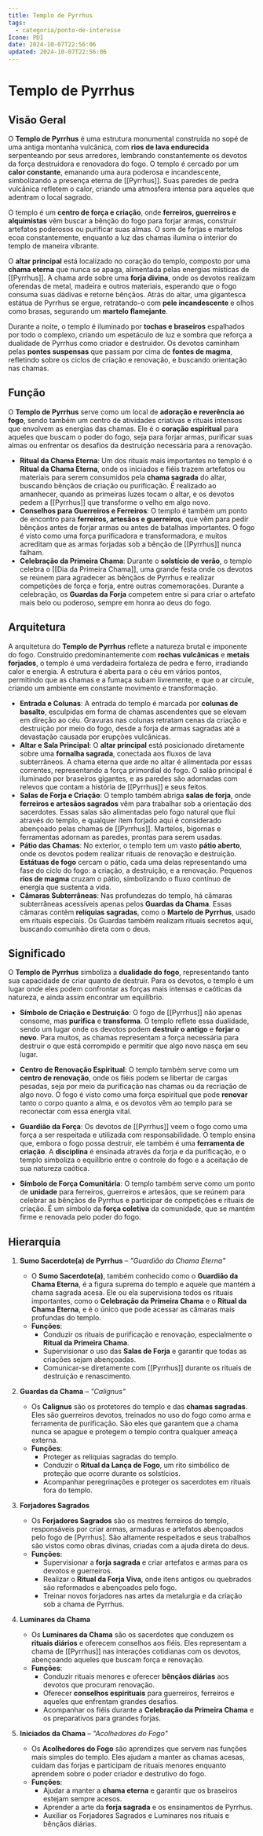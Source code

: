 ```yaml
---
title: Templo de Pyrrhus
tags:
  - categoria/ponto-de-interesse
Ícone: PDI
date: 2024-10-07T22:56:06
updated: 2024-10-07T22:56:06
---
```


# Templo de Pyrrhus

## Visão Geral

O **Templo de Pyrrhus** é uma estrutura monumental construída no sopé de uma antiga montanha vulcânica, com **rios de lava endurecida** serpenteando por seus arredores, lembrando constantemente os devotos da força destruidora e renovadora do fogo. O templo é cercado por um **calor constante**, emanando uma aura poderosa e incandescente, simbolizando a presença eterna de [[Pyrrhus]]. Suas paredes de pedra vulcânica refletem o calor, criando uma atmosfera intensa para aqueles que adentram o local sagrado.

O templo é um **centro de força e criação**, onde **ferreiros, guerreiros e alquimistas** vêm buscar a bênção do fogo para forjar armas, construir artefatos poderosos ou purificar suas almas. O som de forjas e martelos ecoa constantemente, enquanto a luz das chamas ilumina o interior do templo de maneira vibrante.

O **altar principal** está localizado no coração do templo, composto por uma **chama eterna** que nunca se apaga, alimentada pelas energias místicas de [[Pyrrhus]]. A chama arde sobre uma **forja divina**, onde os devotos realizam oferendas de metal, madeira e outros materiais, esperando que o fogo consuma suas dádivas e retorne bênçãos. Atrás do altar, uma gigantesca estátua de Pyrrhus se ergue, retratando-o com **pele incandescente** e olhos como brasas, segurando um **martelo flamejante**.

Durante a noite, o templo é iluminado por **tochas e braseiros** espalhados por todo o complexo, criando um espetáculo de luz e sombra que reforça a dualidade de Pyrrhus como criador e destruidor. Os devotos caminham pelas **pontes suspensas** que passam por cima de **fontes de magma**, refletindo sobre os ciclos de criação e renovação, e buscando orientação nas chamas.

## Função

O **Templo de Pyrrhus** serve como um local de **adoração e reverência ao fogo**, sendo também um centro de atividades criativas e rituais intensos que envolvem as energias das chamas. Ele é o **coração espiritual** para aqueles que buscam o poder do fogo, seja para forjar armas, purificar suas almas ou enfrentar os desafios da destruição necessária para a renovação.

- **Ritual da Chama Eterna**: Um dos rituais mais importantes no templo é o **Ritual da Chama Eterna**, onde os iniciados e fiéis trazem artefatos ou materiais para serem consumidos pela **chama sagrada** do altar, buscando bênçãos de criação ou purificação. É realizado ao amanhecer, quando as primeiras luzes tocam o altar, e os devotos pedem a [[Pyrrhus]] que transforme o velho em algo novo.
- **Conselhos para Guerreiros e Ferreiros**: O templo é também um ponto de encontro para **ferreiros, artesãos e guerreiros**, que vêm para pedir bênçãos antes de forjar armas ou antes de batalhas importantes. O fogo é visto como uma força purificadora e transformadora, e muitos acreditam que as armas forjadas sob a bênção de [[Pyrrhus]] nunca falham.
- **Celebração da Primeira Chama**: Durante o **solstício de verão**, o templo celebra o [[Dia da Primeira Chama]], uma grande festa onde os devotos se reúnem para agradecer as bênçãos de Pyrrhus e realizar competições de força e forja, entre outras comemorações. Durante a celebração, os **Guardas da Forja** competem entre si para criar o artefato mais belo ou poderoso, sempre em honra ao deus do fogo.

## Arquitetura

A arquitetura do **Templo de Pyrrhus** reflete a natureza brutal e imponente do fogo. Construído predominantemente com **rochas vulcânicas** e **metais forjados**, o templo é uma verdadeira fortaleza de pedra e ferro, irradiando calor e energia. A estrutura é aberta para o céu em vários pontos, permitindo que as chamas e a fumaça subam livremente, e que o ar circule, criando um ambiente em constante movimento e transformação.

- **Entrada e Colunas**: A entrada do templo é marcada por **colunas de basalto**, esculpidas em forma de chamas ascendentes que se elevam em direção ao céu. Gravuras nas colunas retratam cenas da criação e destruição por meio do fogo, desde a forja de armas sagradas até a devastação causada por erupções vulcânicas.
- **Altar e Sala Principal**: O **altar principal** está posicionado diretamente sobre uma **fornalha sagrada**, conectada aos fluxos de lava subterrâneos. A chama eterna que arde no altar é alimentada por essas correntes, representando a força primordial do fogo. O salão principal é iluminado por braseiros gigantes, e as paredes são adornadas com relevos que contam a história de [[Pyrrhus]] e seus feitos.
- **Salas de Forja e Criação**: O templo também abriga **salas de forja**, onde **ferreiros e artesãos sagrados** vêm para trabalhar sob a orientação dos sacerdotes. Essas salas são alimentadas pelo fogo natural que flui através do templo, e qualquer item forjado aqui é considerado abençoado pelas chamas de [[Pyrrhus]]. Martelos, bigornas e ferramentas adornam as paredes, prontas para serem usadas.
- **Pátio das Chamas**: No exterior, o templo tem um vasto **pátio aberto**, onde os devotos podem realizar rituais de renovação e destruição. **Estátuas de fogo** cercam o pátio, cada uma delas representando uma fase do ciclo do fogo: a criação, a destruição, e a renovação. Pequenos **rios de magma** cruzam o pátio, simbolizando o fluxo contínuo de energia que sustenta a vida.
- **Câmaras Subterrâneas**: Nas profundezas do templo, há câmaras subterrâneas acessíveis apenas pelos **Guardas da Chama**. Essas câmaras contêm **relíquias sagradas**, como o **Martelo de Pyrrhus**, usado em rituais especiais. Os Guardas também realizam rituais secretos aqui, buscando comunhão direta com o deus.

## Significado

O **Templo de Pyrrhus** simboliza a **dualidade do fogo**, representando tanto sua capacidade de criar quanto de destruir. Para os devotos, o templo é um lugar onde eles podem confrontar as forças mais intensas e caóticas da natureza, e ainda assim encontrar um equilíbrio.

- **Símbolo de Criação e Destruição**: O fogo de [[Pyrrhus]] não apenas consome, mas **purifica** e **transforma**. O templo reflete essa dualidade, sendo um lugar onde os devotos podem **destruir o antigo** e **forjar o novo**. Para muitos, as chamas representam a força necessária para destruir o que está corrompido e permitir que algo novo nasça em seu lugar.

- **Centro de Renovação Espiritual**: O templo também serve como um **centro de renovação**, onde os fiéis podem se libertar de cargas pesadas, seja por meio da purificação nas chamas ou da recriação de algo novo. O fogo é visto como uma força espiritual que pode **renovar** tanto o corpo quanto a alma, e os devotos vêm ao templo para se reconectar com essa energia vital.

- **Guardião da Força**: Os devotos de [[Pyrrhus]] veem o fogo como uma força a ser respeitada e utilizada com responsabilidade. O templo ensina que, embora o fogo possa destruir, ele também é uma **ferramenta de criação**. A **disciplina** é ensinada através da forja e da purificação, e o templo simboliza o equilíbrio entre o controle do fogo e a aceitação de sua natureza caótica.

- **Símbolo de Força Comunitária**: O templo também serve como um ponto de **unidade** para ferreiros, guerreiros e artesãos, que se reúnem para celebrar as bênçãos de Pyrrhus e participar de competições e rituais de criação. É um símbolo da **força coletiva** da comunidade, que se mantém firme e renovada pelo poder do fogo.

## Hierarquia

1. **Sumo Sacerdote(a) de Pyrrhus** – _"Guardião da Chama Eterna"_

   - O **Sumo Sacerdote(a)**, também conhecido como o **Guardião da Chama Eterna**, é a figura suprema do templo e aquele que mantém a chama sagrada acesa. Ele ou ela supervisiona todos os rituais importantes, como o **Celebração da Primeira Chama** e o **Ritual da Chama Eterna**, e é o único que pode acessar as câmaras mais profundas do templo.
   - **Funções**:
     - Conduzir os rituais de purificação e renovação, especialmente o **Ritual da Primeira Chama**.
     - Supervisionar o uso das **Salas de Forja** e garantir que todas as criações sejam abençoadas.
     - Comunicar-se diretamente com [[Pyrrhus]] durante os rituais de destruição e renascimento.

2. **Guardas da Chama** – _"Calignus"_

   - Os **Calignus** são os protetores do templo e das **chamas sagradas**. Eles são guerreiros devotos, treinados no uso do fogo como arma e ferramenta de purificação. São eles que garantem que a chama nunca se apague e protegem o templo contra qualquer ameaça externa.
   - **Funções**:
     - Proteger as relíquias sagradas do templo.
     - Conduzir o **Ritual da Lança de Fogo**, um rito simbólico de proteção que ocorre durante os solstícios.
     - Acompanhar peregrinações e proteger os sacerdotes em rituais fora do templo.

3. **Forjadores Sagrados**

   - Os **Forjadores Sagrados** são os mestres ferreiros do templo, responsáveis por criar armas, armaduras e artefatos abençoados pelo fogo de [Pyrrhus]. São altamente respeitados e seus trabalhos são vistos como obras divinas, criadas com a ajuda direta do deus.
   - **Funções**:
     - Supervisionar a **forja sagrada** e criar artefatos e armas para os devotos e guerreiros.
     - Realizar o **Ritual da Forja Viva**, onde itens antigos ou quebrados são reformados e abençoados pelo fogo.
     - Treinar novos forjadores nas artes da metalurgia e da criação sob a chama de Pyrrhus.

4. **Luminares da Chama**

   - Os **Luminares da Chama** são os sacerdotes que conduzem os **rituais diários** e oferecem conselhos aos fiéis. Eles representam a chama de [[Pyrrhus]] nas interações cotidianas com os devotos, abençoando aqueles que buscam força e renovação.
   - **Funções**:
     - Conduzir rituais menores e oferecer **bênçãos diárias** aos devotos que procuram renovação.
     - Oferecer **conselhos espirituais** para guerreiros, ferreiros e aqueles que enfrentam grandes desafios.
     - Acompanhar os fiéis durante a **Celebração da Primeira Chama** e os preparativos para grandes forjas.

5. **Iniciados da Chama** – _"Acolhedores do Fogo"_

   - Os **Acolhedores do Fogo** são aprendizes que servem nas funções mais simples do templo. Eles ajudam a manter as chamas acesas, cuidam das forjas e participam de rituais menores enquanto aprendem sobre o poder criador e destrutivo do fogo.
   - **Funções**:
     - Ajudar a manter a **chama eterna** e garantir que os braseiros estejam sempre acesos.
     - Aprender a arte da **forja sagrada** e os ensinamentos de Pyrrhus.
     - Auxiliar os Forjadores Sagrados e Luminares nos rituais e bênçãos diárias.
